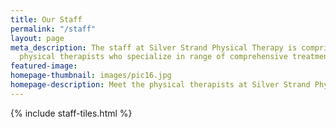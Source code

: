 ```yaml
---
title: Our Staff
permalink: "/staff"
layout: page
meta_description: The staff at Silver Strand Physical Therapy is comprised of certified
  physical therapists who specialize in range of comprehensive treatment options.
featured-image: 
homepage-thumbnail: images/pic16.jpg
homepage-description: Meet the physical therapists at Silver Strand Physical Therapy.
---
```


{% include staff-tiles.html %}
